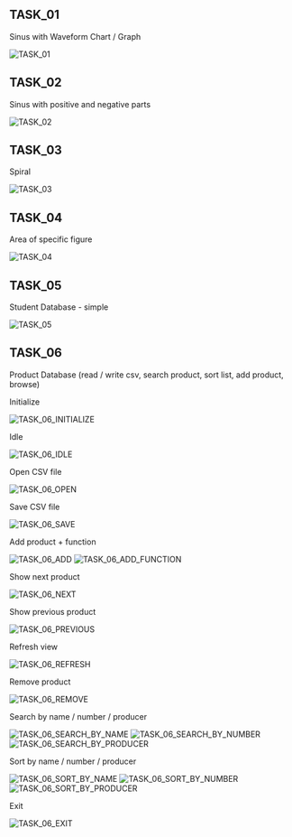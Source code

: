 ## TASK_01
Sinus with Waveform Chart / Graph

![TASK_01](https://github.com/lullusiek/PGJP_Labview/blob/master/LAB_05/IMAGES/1.png)


## TASK_02
Sinus with positive and negative parts

![TASK_02](https://github.com/lullusiek/PGJP_Labview/blob/master/LAB_05/IMAGES/2.png)


## TASK_03
Spiral

![TASK_03](https://github.com/lullusiek/PGJP_Labview/blob/master/LAB_05/IMAGES/3.png)


## TASK_04
Area of specific figure

![TASK_04](https://github.com/lullusiek/PGJP_Labview/blob/master/LAB_05/IMAGES/4.png)

## TASK_05
Student Database - simple

![TASK_05](https://github.com/lullusiek/PGJP_Labview/blob/master/LAB_05/IMAGES/5.png)


## TASK_06
Product Database (read / write csv, search product, sort list, add product, browse)

Initialize

![TASK_06_INITIALIZE](https://github.com/lullusiek/PGJP_Labview/blob/master/LAB_05/IMAGES/6_Initialize.png)


Idle

![TASK_06_IDLE](https://github.com/lullusiek/PGJP_Labview/blob/master/LAB_05/IMAGES/6_Idle.png)


Open CSV file

![TASK_06_OPEN](https://github.com/lullusiek/PGJP_Labview/blob/master/LAB_05/IMAGES/6_Open.png)


Save CSV file

![TASK_06_SAVE](https://github.com/lullusiek/PGJP_Labview/blob/master/LAB_05/IMAGES/6_SaveCSV.png)


Add product + function

![TASK_06_ADD](https://github.com/lullusiek/PGJP_Labview/blob/master/LAB_05/IMAGES/6_Add.png)
![TASK_06_ADD_FUNCTION](https://github.com/lullusiek/PGJP_Labview/blob/master/LAB_05/IMAGES/6_AddProduct.png)


Show next product

![TASK_06_NEXT](https://github.com/lullusiek/PGJP_Labview/blob/master/LAB_05/IMAGES/6_Next.png)


Show previous product

![TASK_06_PREVIOUS](https://github.com/lullusiek/PGJP_Labview/blob/master/LAB_05/IMAGES/6_Previous.png)


Refresh view

![TASK_06_REFRESH](https://github.com/lullusiek/PGJP_Labview/blob/master/LAB_05/IMAGES/6_Refresh.png)


Remove product

![TASK_06_REMOVE](https://github.com/lullusiek/PGJP_Labview/blob/master/LAB_05/IMAGES/6_Remove.png)


Search by name / number / producer

![TASK_06_SEARCH_BY_NAME](https://github.com/lullusiek/PGJP_Labview/blob/master/LAB_05/IMAGES/6_SearchByName.png)
![TASK_06_SEARCH_BY_NUMBER](https://github.com/lullusiek/PGJP_Labview/blob/master/LAB_05/IMAGES/6_SearchByNumber.png)
![TASK_06_SEARCH_BY_PRODUCER](https://github.com/lullusiek/PGJP_Labview/blob/master/LAB_05/IMAGES/6_SearchByProducer.png)


Sort by name / number / producer

![TASK_06_SORT_BY_NAME](https://github.com/lullusiek/PGJP_Labview/blob/master/LAB_05/IMAGES/6_SortByName.png)
![TASK_06_SORT_BY_NUMBER](https://github.com/lullusiek/PGJP_Labview/blob/master/LAB_05/IMAGES/6_SortByNumber.png)
![TASK_06_SORT_BY_PRODUCER](https://github.com/lullusiek/PGJP_Labview/blob/master/LAB_05/IMAGES/6_SortByProducer.png)


Exit

![TASK_06_EXIT](https://github.com/lullusiek/PGJP_Labview/blob/master/LAB_05/IMAGES/6_Exit.png)
